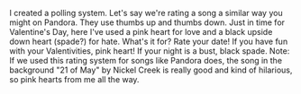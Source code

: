 I created a polling system. Let's say we're rating a song a similar way you might on Pandora. They use thumbs up and thumbs down. Just in time for Valentine's Day, here I've used a pink heart for love and a black upside down heart (spade?) for hate. What's it for? Rate your date! If you have fun with your Valentivities, pink heart! If your night is a bust, black spade. Note: If we used this rating system for songs like Pandora does, the song in the background "21 of May" by Nickel Creek is really good and kind of hilarious, so pink hearts from me all the way.
